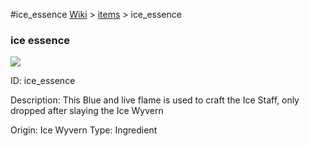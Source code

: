 #ice_essence
<a href="/wiki.html">Wiki</a> > <a href="/posts/wiki/items">items</a> > <a>ice_essence</a>
<div class="iteminfo">
<h3>ice essence</h3>
<img class="pixelimage" src="https://dragon-force-studio.com/images/EF_wiki/ice_essence.png">

<a class="iteminfoitem">ID: ice_essence</a></div>
Description:  This Blue and live flame is used to craft the Ice Staff, only dropped after slaying the Ice Wyvern

Origin:  Ice Wyvern
Type: Ingredient